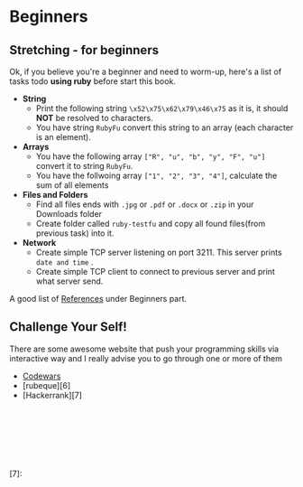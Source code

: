# Beginners

## Stretching - for beginners
Ok, if you believe you're a beginner and need to worm-up, here's a list of tasks todo **using ruby** before start this book.

- **String**
    - Print the following string `\x52\x75\x62\x79\x46\x75` as it is, it should **NOT** be resolved to characters.
    - You have string `RubyFu` convert this string to an array (each character is an element).
- **Arrays**
    - You have the following array `["R", "u", "b", "y", "F", "u"]` convert it to string `RubyFu`.
    - You have the follwoing array `["1", "2", "3", "4"]`, calculate the sum of all elements
- **Files and Folders**
    - Find all files ends with `.jpg` or `.pdf` or `.docx` or `.zip` in your Downloads folder
    - Create folder called `ruby-testfu` and copy all found files(from previous task) into it.
- **Network**
    - Create simple TCP server listening on port 3211. This server prints `date and time` .
    - Create simple TCP client to connect to previous server and print what server send.

A good list of [References][1] under Beginners part.


## Challenge Your Self!
There are some awesome website that push your programming skills via interactive way and I really advise you to go through one or more of them
* [Codewars][5]
* [rubeque][6]
* [Hackerrank][7]

<br><br><br>
---
[1]: references/README.md
[5]: 
[6]: 
[7]: 